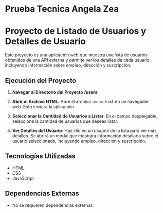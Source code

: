 # Prueba Tecnica Angela Zea

# Proyecto de Listado de Usuarios y Detalles de Usuario

Este proyecto es una aplicación web que muestra una lista de usuarios obtenidos de una API externa y permite ver los detalles de cada usuario, incluyendo información sobre empleo, dirección y suscripción.

## Ejecución del Proyecto

1. **Navegar al Directorio del Proyecto /users**:
2.  **Abrir el Archivo HTML**:
Abre el archivo `index.html` en un navegador web. Esto iniciará la aplicación.

3. **Seleccionar la Cantidad de Usuarios a Listar**:
En el campo desplegable, selecciona la cantidad de usuarios que deseas listar.

4. **Ver Detalles del Usuario**:
Haz clic en un usuario de la lista para ver más detalles. Se abrirá un modal que mostrará información detallada sobre el usuario seleccionado, incluyendo empleo, dirección y suscripción.


## Tecnologías Utilizadas

- HTML
- CSS
- JavaScript

## Dependencias Externas

- No se requieren dependencias externas.
